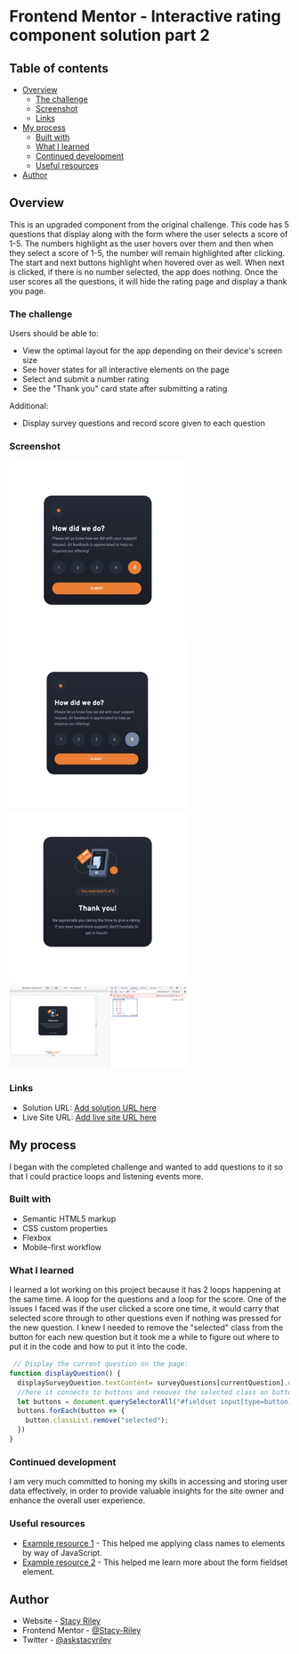 # Frontend Mentor - Interactive rating component solution part 2 

## Table of contents

- [Overview](#overview)
  - [The challenge](#the-challenge)
  - [Screenshot](#screenshot)
  - [Links](#links)
- [My process](#my-process)
  - [Built with](#built-with)
  - [What I learned](#what-i-learned)
  - [Continued development](#continued-development)
  - [Useful resources](#useful-resources)
- [Author](#author)

## Overview
This is an upgraded component from the original challenge.  This code has 5 questions that display along with the form where the user selects a score of 1-5.
 The numbers highlight as the user hovers over them and then when they select a score of 1-5, the number will remain highlighted after clicking.  The start and next buttons highlight when hovered over as well.  When next is clicked, if there is no number selected, the app does nothing.  Once the user scores all the questions, it will hide the rating page and display a thank you page.  

### The challenge

Users should be able to:

- View the optimal layout for the app depending on their device's screen size
- See hover states for all interactive elements on the page
- Select and submit a number rating
- See the "Thank you" card state after submitting a rating

Additional:
- Display survey questions and record score given to each question

### Screenshot

![](./img/screenshot1.jpeg)
![](./img/screenshot2.jpeg)
![](./img/screenshot3.jpeg)
![](./img/screenshot4.jpeg)

### Links

- Solution URL: [Add solution URL here](https://github.com/Stacy-Riley/multi-question-survey-component)
- Live Site URL: [Add live site URL here](https://stacy-riley.github.io/multi-question-survey-component/)

## My process
I began with the completed challenge and wanted to add questions to it so that I could practice loops and listening events more.

### Built with

- Semantic HTML5 markup
- CSS custom properties
- Flexbox
- Mobile-first workflow


### What I learned
I learned a lot working on this project because it has 2 loops happening at the same time.  A loop for the questions and a loop for the score. One of the issues I faced was if the user clicked a score one time, it would carry that selected score through to other questions even if nothing was pressed for the new question. I knew I needed to remove the "selected" class from the button for each new question but it took me a while to figure out where to put it in the code and how to put it into the code.

```js
 // Display the current question on the page:
function displayQuestion() {
  displaySurveyQuestion.textContent= surveyQuestions[currentQuestion].question;
  //here it connects to buttons and removes the selected class on buttons that come into the question as "selected"
  let buttons = document.querySelectorAll("#fieldset input[type=button]");
  buttons.forEach(button => {
    button.classList.remove("selected");
  })
}
```

### Continued development

I am very much committed to honing my skills in accessing and storing user data effectively, in order to provide valuable insights for the site owner and enhance the overall user experience.


### Useful resources

- [Example resource 1](https://developer.mozilla.org/en-US/docs/Web/API/Element/className) - This helped me applying class names to elements by way of JavaScript.
- [Example resource 2](https://developer.mozilla.org/en-US/docs/Web/HTML/Element/fieldset) - This helped me learn more about the form fieldset element.

## Author

- Website - [Stacy Riley](https://www.createdbystacy.com)
- Frontend Mentor - [@Stacy-Riley](https://www.frontendmentor.io/profile/Stacy-Riley)
- Twitter - [@askstacyriley](https://twitter.com/AskStacyRiley)

